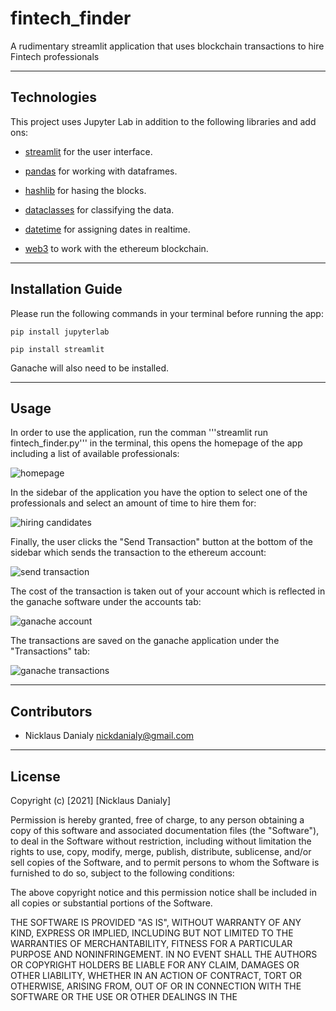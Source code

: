# fintech_finder

A rudimentary streamlit application that uses blockchain transactions to hire Fintech professionals

---

## Technologies

This project uses Jupyter Lab in addition to the following libraries and add ons:

* [streamlit](https://docs.streamlit.io/library/get-started?msclkid=90f80fcec86511ec86357acd59d2b43a) for the user interface.

* [pandas](https://pandas.pydata.org/docs/) for working with dataframes.

* [hashlib](https://docs.python.org/3/library/hashlib.html?msclkid=a7a6860bc86511ecb96f394a27d3543c) for hasing the blocks.

* [dataclasses](https://docs.python.org/3/library/dataclasses.html?msclkid=cee58621c86511ec8a5abaadba28fd0f) for classifying the data.

* [datetime](https://docs.python.org/3/library/datetime.html?msclkid=e396ee15c86511ec88b1f63bc0d726fc) for assigning dates in realtime.

* [web3](https://web3js.readthedocs.io/en/v1.7.3/) to work with the ethereum blockchain.

---

## Installation Guide

Please run the following commands in your terminal before running the app:
```
pip install jupyterlab

pip install streamlit
```
Ganache will also need to be installed.

---

## Usage

In order to use the application, run the comman '''streamlit run fintech_finder.py''' in the terminal, this opens the homepage of the app including a list of available professionals:

![homepage](https://user-images.githubusercontent.com/96391748/167239675-db8ac9b0-6724-435f-8ccc-668676d10d02.PNG)

In the sidebar of the application you have the option to select one of the professionals and select an amount of time to hire them for:

![hiring candidates](https://user-images.githubusercontent.com/96391748/167239710-363054e8-8245-4bad-a516-957698db6613.PNG)

Finally, the user clicks the "Send Transaction" button at the bottom of the sidebar which sends the transaction to the ethereum account:

![send transaction](https://user-images.githubusercontent.com/96391748/167239833-60b14b4c-faa4-417a-bb42-26782f65a648.PNG)

The cost of the transaction is taken out of your account which is reflected in the ganache software under the accounts tab:

![ganache account](https://user-images.githubusercontent.com/96391748/167239898-b768cb88-c11b-43b2-a95b-cf25a642c1f6.PNG)

The transactions are saved on the ganache application under the "Transactions" tab:

![ganache transactions](https://user-images.githubusercontent.com/96391748/167239862-77f2e455-8d73-4032-b97a-ba1e23639156.PNG)

---

## Contributors

* Nicklaus Danialy nickdanialy@gmail.com 

---

## License

Copyright (c) [2021] [Nicklaus Danialy]

Permission is hereby granted, free of charge, to any person obtaining a copy
of this software and associated documentation files (the "Software"), to deal
in the Software without restriction, including without limitation the rights
to use, copy, modify, merge, publish, distribute, sublicense, and/or sell
copies of the Software, and to permit persons to whom the Software is
furnished to do so, subject to the following conditions:

The above copyright notice and this permission notice shall be included in all
copies or substantial portions of the Software.

THE SOFTWARE IS PROVIDED "AS IS", WITHOUT WARRANTY OF ANY KIND, EXPRESS OR
IMPLIED, INCLUDING BUT NOT LIMITED TO THE WARRANTIES OF MERCHANTABILITY,
FITNESS FOR A PARTICULAR PURPOSE AND NONINFRINGEMENT. IN NO EVENT SHALL THE
AUTHORS OR COPYRIGHT HOLDERS BE LIABLE FOR ANY CLAIM, DAMAGES OR OTHER
LIABILITY, WHETHER IN AN ACTION OF CONTRACT, TORT OR OTHERWISE, ARISING FROM,
OUT OF OR IN CONNECTION WITH THE SOFTWARE OR THE USE OR OTHER DEALINGS IN THE